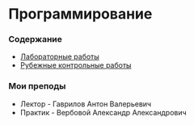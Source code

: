 <h1>Программирование</h1>
<h3>Содержание</h3>
<ul>
  <li><a href="https://github.com/ldpst/itmo/tree/main/sem-1-2_prog/labs">Лабораторные работы</a></li>
  <li><a href="https://github.com/ldpst/itmo/tree/main/sem-1-2_prog/rubejki/sem-1">Рубежные контрольные работы</a></li>
</ul>
<h3>Мои преподы</h3>
<ul>
  <li>Лектор - Гаврилов Антон Валерьевич</li>
  <li>Практик - Вербовой Александр Александрович</li>
</ul>

